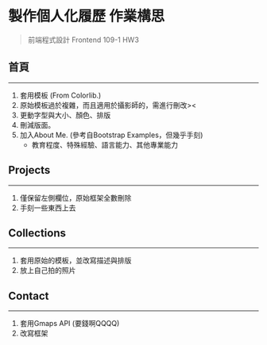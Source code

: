 # 製作個人化履歷 作業構思

> 前端程式設計 Frontend 109-1 HW3

## 首頁

---

1. 套用模板 (From Colorlib.)
2. 原始模板過於複雜，而且適用於攝影師的，需進行刪改><
3. 更動字型與大小、顏色、排版
4. 刪減版面。
5. 加入About Me. (參考自Bootstrap Examples，但幾乎手刻)
    - 教育程度、特殊經驗、語言能力、其他專業能力

## Projects

---

1. 僅保留左側欄位，原始框架全數刪除
2. 手刻一些東西上去

## Collections

---

1. 套用原始的模板，並改寫描述與排版
2. 放上自己拍的照片

## Contact

---

1. 套用Gmaps API (要錢啊QQQQ)
2. 改寫框架